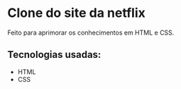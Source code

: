 # Clone do site da netflix

Feito para aprimorar os conhecimentos em HTML e CSS.

## Tecnologias usadas:
- HTML
- CSS
